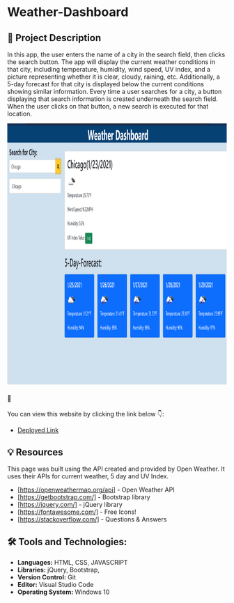 # Weather-Dashboard
##  :page_with_curl: Project Description
In this app, the user enters the name of a city in the search field, then clicks the search button. The app will display the current weather conditions in that city, including temperature, humidity, wind speed, UV index, and a picture representing whether it is clear, cloudy, raining, etc. Additionally, a 5-day forecast for that city is displayed below the current conditions showing similar information.
Every time a user searches for a city, a button displaying that search information is created underneath the search field. When the user clicks on that button, a new search is executed for that location.

<img src="assets\Screenshot.png" width=100% height=600>

#### :link:
You can view this website by clicking the link below :point_down::
 - [Deployed Link](https://shakofa.github.io/Weather-Dashboard-Project/.)


## :bulb: Resources
This page was built using the API created and provided by Open Weather. It uses their APIs for current weather, 5 day and UV Index.

- [https://openweathermap.org/api] - Open Weather API
- [https://getbootstrap.com/] - Bootstrap library
- [https://jquery.com/] - jQuery library
- [https://fontawesome.com/] - Free Icons!
- [https://stackoverflow.com/] - Questions & Answers

## :hammer_and_wrench: Tools and Technologies:
 - **Languages:** HTML, CSS, JAVASCRIPT
 - **Libraries:** jQuery, Bootstrap, 
 - **Version Control:** Git
 - **Editor:** Visual Studio Code
 - **Operating System:** Windows 10
